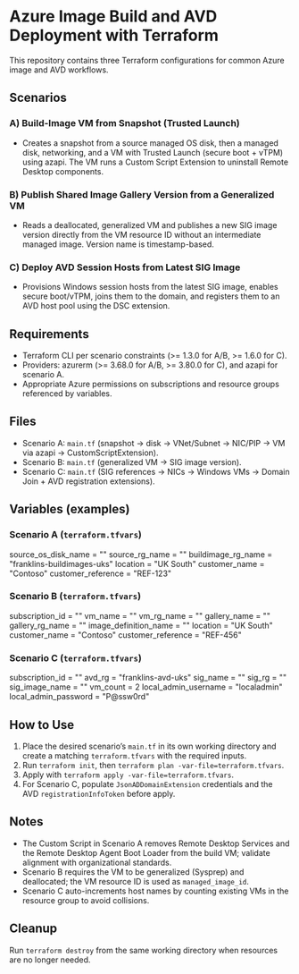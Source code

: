 # Azure Image Build and AVD Deployment with Terraform

This repository contains three Terraform configurations for common Azure image and AVD workflows.

## Scenarios

### A) Build-Image VM from Snapshot (Trusted Launch)
- Creates a snapshot from a source managed OS disk, then a managed disk, networking, and a VM with Trusted Launch (secure boot + vTPM) using azapi. The VM runs a Custom Script Extension to uninstall Remote Desktop components. 

### B) Publish Shared Image Gallery Version from a Generalized VM
- Reads a deallocated, generalized VM and publishes a new SIG image version directly from the VM resource ID without an intermediate managed image. Version name is timestamp-based. 

### C) Deploy AVD Session Hosts from Latest SIG Image
- Provisions Windows session hosts from the latest SIG image, enables secure boot/vTPM, joins them to the domain, and registers them to an AVD host pool using the DSC extension. 

## Requirements
- Terraform CLI per scenario constraints (>= 1.3.0 for A/B, >= 1.6.0 for C).
- Providers: azurerm (>= 3.68.0 for A/B, >= 3.80.0 for C), and azapi for scenario A.
- Appropriate Azure permissions on subscriptions and resource groups referenced by variables.

## Files
- Scenario A: `main.tf` (snapshot → disk → VNet/Subnet → NIC/PIP → VM via azapi → CustomScriptExtension).
- Scenario B: `main.tf` (generalized VM → SIG image version).
- Scenario C: `main.tf` (SIG references → NICs → Windows VMs → Domain Join + AVD registration extensions).

## Variables (examples)

### Scenario A (`terraform.tfvars`)


source_os_disk_name = "<osdisk-name>"
source_rg_name = "<source-rg>"
buildimage_rg_name = "franklins-buildimages-uks"
location = "UK South"
customer_name = "Contoso"
customer_reference = "REF-123"


### Scenario B (`terraform.tfvars`)

subscription_id = "<sub-guid>"
vm_name = "<generalized-vm>"
vm_rg_name = "<vm-rg>"
gallery_name = "<sig-name>"
gallery_rg_name = "<sig-rg>"
image_definition_name = "<image-def>"
location = "UK South"
customer_name = "Contoso"
customer_reference = "REF-456"


### Scenario C (`terraform.tfvars`)

subscription_id = "<sub-guid>"
avd_rg = "franklins-avd-uks"
sig_name = "<sig-name>"
sig_rg = "<sig-rg>"
sig_image_name = "<image-def>"
vm_count = 2
local_admin_username = "localadmin"
local_admin_password = "P@ssw0rd"


## How to Use
1. Place the desired scenario’s `main.tf` in its own working directory and create a matching `terraform.tfvars` with the required inputs.  
2. Run `terraform init`, then `terraform plan -var-file=terraform.tfvars`.  
3. Apply with `terraform apply -var-file=terraform.tfvars`.  
4. For Scenario C, populate `JsonADDomainExtension` credentials and the AVD `registrationInfoToken` before apply.

## Notes
- The Custom Script in Scenario A removes Remote Desktop Services and the Remote Desktop Agent Boot Loader from the build VM; validate alignment with organizational standards.  
- Scenario B requires the VM to be generalized (Sysprep) and deallocated; the VM resource ID is used as `managed_image_id`.  
- Scenario C auto-increments host names by counting existing VMs in the resource group to avoid collisions.

## Cleanup
Run `terraform destroy` from the same working directory when resources are no longer needed.


